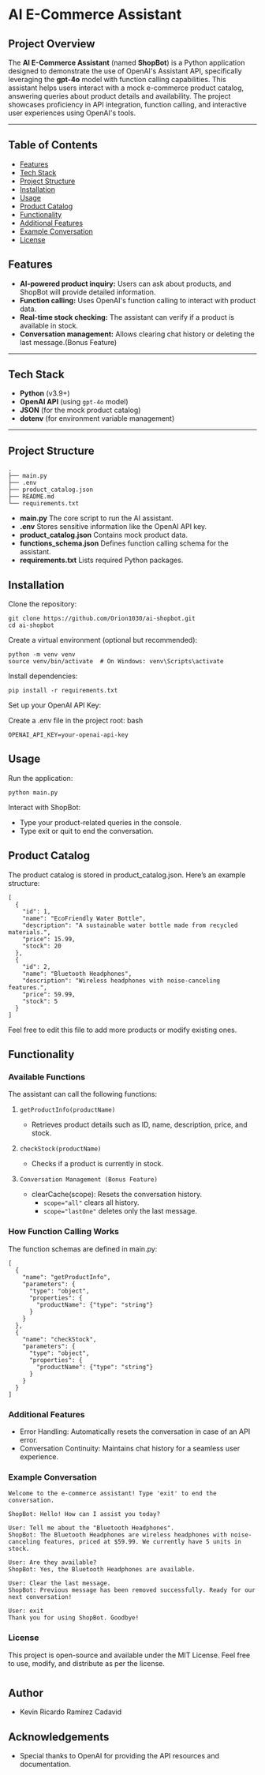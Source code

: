#
# AI E-Commerce Assistant

## Project Overview

The **AI E-Commerce Assistant** (named **ShopBot**) is a Python application designed to demonstrate the use of OpenAI's Assistant API, specifically leveraging the **gpt-4o** model with function calling capabilities. This assistant helps users interact with a mock e-commerce product catalog, answering queries about product details and availability. The project showcases proficiency in API integration, function calling, and interactive user experiences using OpenAI's tools.

---

## Table of Contents
- [Features](#features)
- [Tech Stack](#tech-stack)
- [Project Structure](#project-structure)
- [Installation](#installation)
- [Usage](#usage)
- [Product Catalog](#product-catalog)
- [Functionality](#functionality)
- [Additional Features](#additional-features)
- [Example Conversation](#example-conversation)
- [License](#license)


## Features

- **AI-powered product inquiry:** Users can ask about products, and ShopBot will provide detailed information.
- **Function calling:** Uses OpenAI's function calling to interact with product data.
- **Real-time stock checking:** The assistant can verify if a product is available in stock.
- **Conversation management:** Allows clearing chat history or deleting the last message.(Bonus Feature)

---

## Tech Stack

- **Python** (v3.9+)
- **OpenAI API** (using `gpt-4o` model)
- **JSON** (for the mock product catalog)
- **dotenv** (for environment variable management)

---

## Project Structure

```plaintext
.
├── main.py
├── .env
├── product_catalog.json
├── README.md
└── requirements.txt
```

- **main.py** The core script to run the AI assistant.
- **.env** Stores sensitive information like the OpenAI API key.
- **product_catalog.json** Contains mock product data.
- **functions_schema.json** Defines function calling schema for the assistant.
- **requirements.txt** Lists required Python packages.

## Installation

Clone the repository:

```plaintext
git clone https://github.com/Orion1030/ai-shopbot.git
cd ai-shopbot
```

Create a virtual environment (optional but recommended):

```plaintext
python -m venv venv
source venv/bin/activate  # On Windows: venv\Scripts\activate
```
Install dependencies:


```plaintext
pip install -r requirements.txt
```
Set up your OpenAI API Key:

Create a .env file in the project root:
bash
```plaintext
OPENAI_API_KEY=your-openai-api-key
```
## Usage
Run the application:


```plaintext
python main.py
```
Interact with ShopBot:

- Type your product-related queries in the console.
- Type exit or quit to end the conversation.

## Product Catalog
The product catalog is stored in product_catalog.json. Here’s an example structure:


```plaintext
[
  {
    "id": 1,
    "name": "EcoFriendly Water Bottle",
    "description": "A sustainable water bottle made from recycled materials.",
    "price": 15.99,
    "stock": 20
  },
  {
    "id": 2,
    "name": "Bluetooth Headphones",
    "description": "Wireless headphones with noise-canceling features.",
    "price": 59.99,
    "stock": 5
  }
]
```
Feel free to edit this file to add more products or modify existing ones.

## Functionality
### Available Functions
The assistant can call the following functions:

1. `getProductInfo(productName)`

    - Retrieves product details such as ID, name, description, price, and stock.

2. `checkStock(productName)`
    - Checks if a product is currently in stock.
3. `Conversation Management (Bonus Feature)`
    - clearCache(scope): Resets the conversation history.
        - `scope="all"` clears all history.
        - `scope="lastOne"` deletes only the last message.
### How Function Calling Works
The function schemas are defined in main.py:


```plaintext
[
  {
    "name": "getProductInfo",
    "parameters": {
      "type": "object",
      "properties": {
        "productName": {"type": "string"}
      }
    }
  },
  {
    "name": "checkStock",
    "parameters": {
      "type": "object",
      "properties": {
        "productName": {"type": "string"}
      }
    }
  }
]
```
### Additional Features
- Error Handling: Automatically resets the conversation in case of an API error.
- Conversation Continuity: Maintains chat history for a seamless user experience.
### Example Conversation

```plaintext
Welcome to the e-commerce assistant! Type 'exit' to end the conversation.

ShopBot: Hello! How can I assist you today?

User: Tell me about the "Bluetooth Headphones".
ShopBot: The Bluetooth Headphones are wireless headphones with noise-canceling features, priced at $59.99. We currently have 5 units in stock.

User: Are they available?
ShopBot: Yes, the Bluetooth Headphones are available.

User: Clear the last message.
ShopBot: Previous message has been removed successfully. Ready for our next conversation!

User: exit
Thank you for using ShopBot. Goodbye!
```
### License
This project is open-source and available under the MIT License. Feel free to use, modify, and distribute as per the license.

#

## Author
- Kevin Ricardo Ramirez Cadavid
## Acknowledgements
- Special thanks to OpenAI for providing the API resources and documentation.
